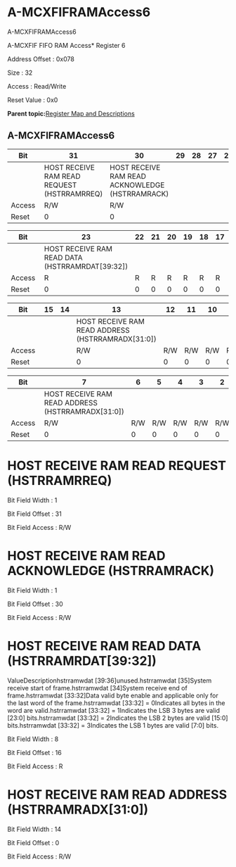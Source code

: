 # A-MCXFIFRAMAccess6

A-MCXFIFRAMAccess6

A-MCXFIF FIFO RAM Access\* Register 6

Address Offset : 0x078

Size : 32

Access : Read/Write

Reset Value : 0x0

**Parent topic:**[Register Map and Descriptions](GUID-521EA668-4C02-4A74-927B-B4C8D92B9489.md)

## A-MCXFIFRAMAccess6

|Bit |31|30|29|28|27|26|25|24|
|----|---|---|---|---|---|---|---|---|
| |HOST RECEIVE RAM READ REQUEST \(HSTRRAMRREQ\)|HOST RECEIVE RAM READ ACKNOWLEDGE \(HSTRRAMRACK\)| | | | | | |
|Access |R/W|R/W| | | | | | |
|Reset |0|0| | | | | | |

|Bit |23|22|21|20|19|18|17|16|
|----|---|---|---|---|---|---|---|---|
| |HOST RECEIVE RAM READ DATA \(HSTRRAMRDAT\[39:32\]\)|
|Access |R|R|R|R|R|R|R|R|
|Reset |0|0|0|0|0|0|0|0|

|Bit |15|14|13|12|11|10|9|8|
|----|---|---|---|---|---|---|---|---|
| | | |HOST RECEIVE RAM READ ADDRESS \(HSTRRAMRADX\[31:0\]\)|
|Access | | |R/W|R/W|R/W|R/W|R/W|R/W|
|Reset | | |0|0|0|0|0|0|

|Bit |7|6|5|4|3|2|1|0|
|----|---|---|---|---|---|---|---|---|
| |HOST RECEIVE RAM READ ADDRESS \(HSTRRAMRADX\[31:0\]\)|
|Access |R/W|R/W|R/W|R/W|R/W|R/W|R/W|R/W|
|Reset |0|0|0|0|0|0|0|0|

# HOST RECEIVE RAM READ REQUEST \(HSTRRAMRREQ\)

Bit Field Width : 1

Bit Field Offset : 31

Bit Field Access : R/W

# HOST RECEIVE RAM READ ACKNOWLEDGE \(HSTRRAMRACK\)

Bit Field Width : 1

Bit Field Offset : 30

Bit Field Access : R/W

# HOST RECEIVE RAM READ DATA \(HSTRRAMRDAT\[39:32\]\)

ValueDescriptionhstrramwdat \[39:36\]unused.hstrramwdat \[35\]System receive start of frame.hstrramwdat \[34\]System receive end of frame.hstrramwdat \[33:32\]Data valid byte enable and applicable only for the last word of the frame.hstrramwdat \[33:32\] = 0Indicates all bytes in the word are valid.hstrramwdat \[33:32\] = 1Indicates the LSB 3 bytes are valid \[23:0\] bits.hstrramwdat \[33:32\] = 2Indicates the LSB 2 bytes are valid \[15:0\] bits.hstrramwdat \[33:32\] = 3Indicates the LSB 1 bytes are valid \[7:0\] bits.

Bit Field Width : 8

Bit Field Offset : 16

Bit Field Access : R

# HOST RECEIVE RAM READ ADDRESS \(HSTRRAMRADX\[31:0\]\)

Bit Field Width : 14

Bit Field Offset : 0

Bit Field Access : R/W

